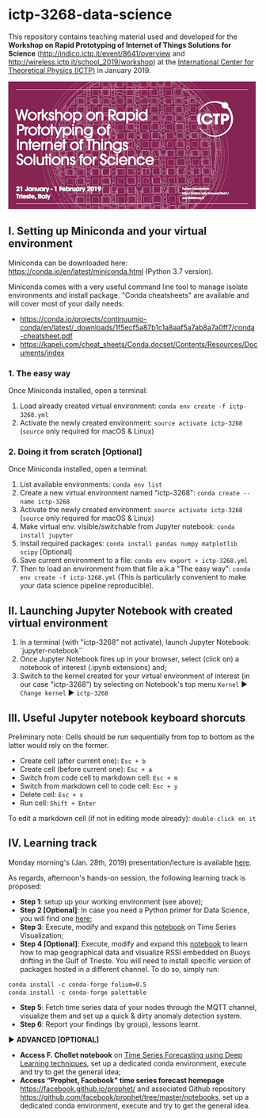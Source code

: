 # ictp-3268-data-science

This repository contains teaching material used and developed for the **Workshop on Rapid Prototyping of Internet of Things Solutions for Science** (http://indico.ictp.it/event/8641/overview and http://wireless.ictp.it/school_2019/workshop) at the [International Center for Theoretical Physics (ICTP)](https://www.ictp.it/) in January 2019.

![Poster](lectures/img/poster.png)

## I. Setting up Miniconda and your virtual environment
Miniconda can be downloaded here: https://conda.io/en/latest/miniconda.html (Python 3.7 version).

Miniconda comes with a very useful command line tool to manage isolate environments and install package. "Conda cheatsheets" are available and will cover most of your daily needs:
- https://conda.io/projects/continuumio-conda/en/latest/_downloads/1f5ecf5a87b1c1a8aaf5a7ab8a7a0ff7/conda-cheatsheet.pdf
- https://kapeli.com/cheat_sheets/Conda.docset/Contents/Resources/Documents/index

### 1. The easy way
Once Miniconda installed, open a terminal:

1. Load already created virtual environment: `conda env create -f ictp-3268.yml`
2. Activate the newly created environment: `source activate ictp-3268` (`source` only required for macOS & Linux)

### 2. Doing it from scratch [Optional]
Once Miniconda installed, open a terminal:

1. List available environments: `conda env list`
2. Create a new virtual environment named "ictp-3268": `conda create --name ictp-3268`
3. Activate the newly created environment: `source activate ictp-3268` (`source` only required for macOS & Linux)
4. Make virtual env. visible/switchable from Jupyter notebook: `conda install jupyter`
5. Install required packages: `conda install pandas numpy matplotlib scipy`
[Optional]
6. Save current environment to a file: `conda env export > ictp-3268.yml`
7. Then to load an environment from that file a.k.a "The easy way": `conda env create -f ictp-3268.yml` (This is particularly convenient to make your data science pipeline reproducible).

## II. Launching Jupyter Notebook with created virtual environment
1. In a terminal (with "ictp-3268" not activate), launch Jupyter Notebook: `jupyter-notebook``
2. Once Jupyter Notebook fires up in your browser, select (click on) a notebook of interest (.ipynb extensions) and;
3. Switch to the kernel created for your virtual environment of interest (in our case "ictp-3268") by selecting on Notebook's top menu `Kernel` &#9658; `Change kernel` &#9658; `ictp-3268` 

## III. Useful Jupyter notebook keyboard shorcuts
Preliminary note: Cells should be run sequentially from top to bottom as the latter would rely on the former.

* Create cell (after current one): `Esc + b`
* Create cell (before current one): `Esc + a`
* Switch from code cell to markdown cell: `Esc + m`
* Switch from markdown cell to code cell: `Esc + y`
* Delete cell: `Esc + x`
* Run cell: `Shift + Enter`

To edit a markdown cell (if not in editing mode already): `double-click on it`

## IV. Learning track
Monday morning's (Jan. 28th, 2019) presentation/lecture is available [here](./lectures). 

As regards, afternoon's hands-on session, the following learning track is proposed:

* **Step 1**: setup up your working environment (see above);
* **Step 2 [Optional]**: In case you need a Python primer for Data Science, you will find one [here](./hands-on-sessions/notebooks/0-python-language-essentials-for-data-science.ipynb);
* **Step 3**: Execute, modify and expand this [notebook](./hands-on-sessions/notebooks/2-time-series-visualization-python.ipynb) on Time Series Visualization;
* **Step 4 [Optional]**: Execute, modify and expand this [notebook](./hands-on-sessions/notebooks/3-mapping-buoys.ipynb) to learn how to map geographical data and visualize RSSI embedded on Buoys drifting in the Gulf of Trieste.
You will need to install specific version of packages hosted in a different channel. To do so, simply run:
```
conda install -c conda-forge folium=0.5
conda install -c conda-forge palettable
```

* **Step 5**: Fetch time series data of your nodes through the MQTT channel, visualize them and set up a quick & dirty anomaly detection system.
* **Step 6**: Report your findings (by group), lessons learnt.

&#9658; **ADVANCED [OPTIONAL]**

* **Access F. Chollet notebook** on [Time Series Forecasting using Deep Learning techniques](https://github.com/fchollet/deep-learning-with-python-notebooks/blob/master/6.3-advanced-usage-of-recurrent-neural-networks.ipynb), set up a dedicated conda environment, execute and try to get the general idea;
* **Access “Prophet, Facebook" time series forecast homepage** https://facebook.github.io/prophet/ and associated Github repository https://github.com/facebook/prophet/tree/master/notebooks, set up a dedicated conda environment, execute and try to get the general idea.

